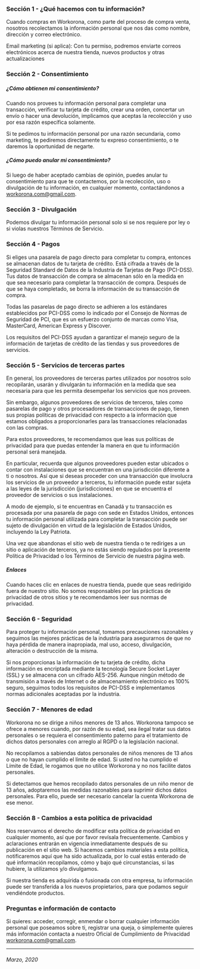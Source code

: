### Sección 1 - ¿Qué hacemos con tu información?

Cuando compras en Workorona, como parte del proceso de compra venta, nosotros recolectamos la información personal que nos das como nombre, dirección y correo electrónico.

Email marketing (si aplica): Con tu permiso, podremos enviarte correos electrónicos acerca de nuestra tienda, nuevos productos y otras actualizaciones

### Sección 2 - Consentimiento

##### ¿Cómo obtienen mi consentimiento?

Cuando nos provees tu información personal para completar una transacción, verificar tu tarjeta de crédito, crear una orden, concertar un envío o hacer una devolución, implicamos que aceptas la recolección y uso por esa razón específica solamente.

Si te pedimos tu información personal por una razón secundaria, como marketing, te pediremos directamente tu expreso consentimiento, o te daremos la oportunidad de negarte.

##### ¿Cómo puedo anular mi consentimiento?

Si luego de haber aceptado cambias de opinión, puedes anular tu consentimiento para que te contactemos, por la recolección, uso o divulgación de tu información, en cualquier momento, contactándonos a workorona.com@gmail.com.

### Sección 3 - Divulgación

Podemos divulgar tu información personal solo si se nos requiere por ley o si violas nuestros Términos de Servicio.

### Sección 4 - Pagos

Si eliges una pasarela de pago directo para completar tu compra, entonces se almacenan datos de tu tarjeta de crédito. Está cifrada a través de la Seguridad Standard de Datos de la Industria de Tarjetas de Pago (PCI-DSS). Tus datos de transacción de compra se almacenan sólo en la medida en que sea necesario para completar la transacción de compra. Después de que se haya completado, se borra la información de su transacción de compra.

Todas las pasarelas de pago directo se adhieren a los estándares establecidos por PCI-DSS como lo indicado por el Consejo de Normas de Seguridad de PCI, que es un esfuerzo conjunto de marcas como Visa, MasterCard, American Express y Discover.

Los requisitos del PCI-DSS ayudan a garantizar el manejo seguro de la información de tarjetas de crédito de las tiendas y sus proveedores de servicios.

### Sección 5 - Servicios de terceras partes

En general, los proveedores de terceras partes utilizados por nosotros solo recopilarán, usarán y divulgarán tu información en la medida que sea necesaria para que les permita desempeñar los servicios que nos proveen.

Sin embargo, algunos proveedores de servicios de terceros, tales como pasarelas de pago y otros procesadores de transacciones de pago, tienen sus propias políticas de privacidad con respecto a la información que estamos obligados a proporcionarles para las transacciones relacionadas con las compras.

Para estos proveedores, te recomendamos que leas sus políticas de privacidad para que puedas entender la manera en que tu información personal será manejada.

En particular, recuerda que algunos proveedores pueden estar ubicados o contar con instalaciones que se encuentran en una jurisdicción diferente a ti o nosotros. Así que si deseas proceder con una transacción que involucra los servicios de un proveedor a terceros, tu información puede estar sujeta a las leyes de la jurisdicción (jurisdicciones) en que se encuentra el proveedor de servicios o sus instalaciones.

A modo de ejemplo, si te encuentras en Canadá y tu transacción es procesada por una pasarela de pago con sede en Estados Unidos, entonces tu información personal utilizada para completar la transacción puede ser sujeto de divulgación en virtud de la legislación de Estados Unidos, incluyendo la Ley Patriota.

Una vez que abandonas el sitio web de nuestra tienda o te rediriges a un sitio o aplicación de terceros, ya no estás siendo regulados por la presente Política de Privacidad o los Términos de Servicio de nuestra página web.

##### Enlaces

Cuando haces clic en enlaces de nuestra tienda, puede que seas redirigido fuera de nuestro sitio. No somos responsables por las prácticas de privacidad de otros sitios y te recomendamos leer sus normas de privacidad.

### Sección 6 - Seguridad

Para proteger tu información personal, tomamos precauciones razonables y seguimos las mejores prácticas de la industria para asegurarnos de que no haya pérdida de manera inapropiada, mal uso, acceso, divulgación, alteración o destrucción de la misma.

Si nos proporcionas la información de tu tarjeta de crédito, dicha información es encriptada mediante la tecnología Secure Socket Layer (SSL) y se almacena con un cifrado AES-256. Aunque ningún método de transmisión a través de Internet o de almacenamiento electrónico es 100% seguro, seguimos todos los requisitos de PCI-DSS e implementamos normas adicionales aceptadas por la industria.

### Sección 7 - Menores de edad

Workorona no se dirige a niños menores de 13 años. Workorona tampoco se ofrece a menores cuando, por razón de su edad, sea ilegal tratar sus datos personales o se requiera el consentimiento paterno para el tratamiento de dichos datos personales con arreglo al RGPD o la legislación nacional.

No recopilamos a sabiendas datos personales de niños menores de 13 años o que no hayan cumplido el límite de edad. Si usted no ha cumplido el Límite de Edad, le rogamos que no utilice Workorona y no nos facilite datos personales.

Si detectamos que hemos recopilado datos personales de un niño menor de 13 años, adoptaremos las medidas razonables para suprimir dichos datos personales. Para ello, puede ser necesario cancelar la cuenta Workorona de ese menor.

### Sección 8 - Cambios a esta política de privacidad

Nos reservamos el derecho de modificar esta política de privacidad en cualquier momento, así que por favor revísala frecuentemente. Cambios y aclaraciones entrarán en vigencia inmediatamente después de su publicación en el sitio web. Si hacemos cambios materiales a esta política, notificaremos aquí que ha sido actualizada, por lo cual estás enterado de qué información recopilamos, cómo y bajo qué circunstancias, si las hubiere, la utilizamos y/o divulgamos.

Si nuestra tienda es adquirida o fusionada con otra empresa, tu información puede ser transferida a los nuevos propietarios, para que podamos seguir vendiéndote productos.

### Preguntas e información de contacto

Si quieres: acceder, corregir, enmendar o borrar cualquier información personal que poseamos sobre ti, registrar una queja, o simplemente quieres más información contacta a nuestro Oficial de Cumplimiento de Privacidad workorona.com@gmail.com.

---

###### Marzo, 2020
